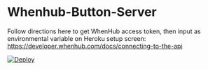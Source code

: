 Whenhub-Button-Server
===========

Follow directions here to get WhenHub access token, then input as environmental variable on Heroku setup screen:
https://developer.whenhub.com/docs/connecting-to-the-api

[![Deploy](https://www.herokucdn.com/deploy/button.svg)](https://heroku.com/deploy)


